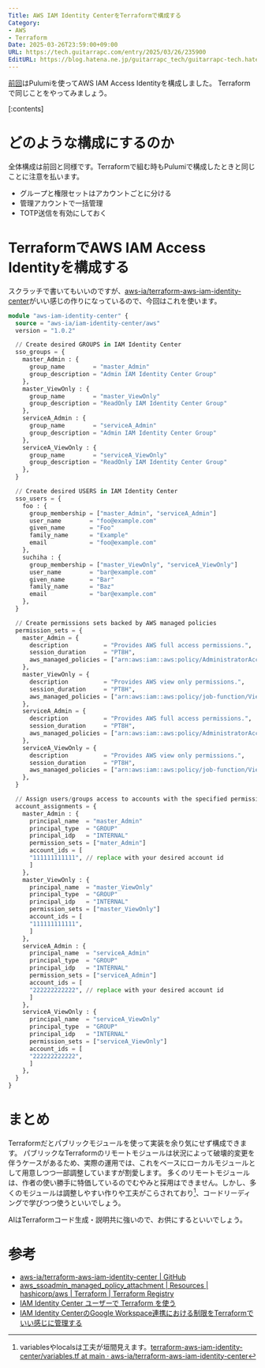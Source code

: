 ```yaml
---
Title: AWS IAM Identity CenterをTerraformで構成する
Category:
- AWS
- Terraform
Date: 2025-03-26T23:59:00+09:00
URL: https://tech.guitarrapc.com/entry/2025/03/26/235900
EditURL: https://blog.hatena.ne.jp/guitarrapc_tech/guitarrapc-tech.hatenablog.com/atom/entry/6802418398344771635
---
```


[前回](https://tech.guitarrapc.com/entry/2025/03/25/235900)はPulumiを使ってAWS IAM Access Identityを構成しました。
Terraformで同じことをやってみましょう。

[:contents]

# どのような構成にするのか

全体構成は前回と同様です。Terraformで組む時もPulumiで構成したときと同じことに注意を払います。

* グループと権限セットはアカウントごとに分ける
* 管理アカウントで一括管理
* TOTP送信を有効にしておく

# TerraformでAWS IAM Access Identityを構成する

スクラッチで書いてもいいのですが、[aws-ia/terraform-aws-iam-identity-center](https://github.com/aws-ia/terraform-aws-iam-identity-center)がいい感じの作りになっているので、今回はこれを使います。

```terraform
module "aws-iam-identity-center" {
  source = "aws-ia/iam-identity-center/aws"
  version = "1.0.2"

  // Create desired GROUPS in IAM Identity Center
  sso_groups = {
    master_Admin : {
      group_name        = "master_Admin"
      group_description = "Admin IAM Identity Center Group"
    },
    master_ViewOnly : {
      group_name        = "master_ViewOnly"
      group_description = "ReadOnly IAM Identity Center Group"
    },
    serviceA_Admin : {
      group_name        = "serviceA_Admin"
      group_description = "Admin IAM Identity Center Group"
    },
    serviceA_ViewOnly : {
      group_name        = "serviceA_ViewOnly"
      group_description = "ReadOnly IAM Identity Center Group"
    },
  }

  // Create desired USERS in IAM Identity Center
  sso_users = {
    foo : {
      group_membership = ["master_Admin", "serviceA_Admin"]
      user_name        = "foo@example.com"
      given_name       = "Foo"
      family_name      = "Example"
      email            = "foo@example.com"
    },
    suchiha : {
      group_membership = ["master_ViewOnly", "serviceA_ViewOnly"]
      user_name        = "bar@example.com"
      given_name       = "Bar"
      family_name      = "Baz"
      email            = "bar@example.com"
    },
  }

  // Create permissions sets backed by AWS managed policies
  permission_sets = {
    master_Admin = {
      description          = "Provides AWS full access permissions.",
      session_duration     = "PT8H",
      aws_managed_policies = ["arn:aws:iam::aws:policy/AdministratorAccess"]
    },
    master_ViewOnly = {
      description          = "Provides AWS view only permissions.",
      session_duration     = "PT8H",
      aws_managed_policies = ["arn:aws:iam::aws:policy/job-function/ViewOnlyAccess"]
    },
    serviceA_Admin = {
      description          = "Provides AWS full access permissions.",
      session_duration     = "PT8H",
      aws_managed_policies = ["arn:aws:iam::aws:policy/AdministratorAccess"]
    },
    serviceA_ViewOnly = {
      description          = "Provides AWS view only permissions.",
      session_duration     = "PT8H",
      aws_managed_policies = ["arn:aws:iam::aws:policy/job-function/ViewOnlyAccess"]
    },
  }

  // Assign users/groups access to accounts with the specified permissions
  account_assignments = {
    master_Admin : {
      principal_name  = "master_Admin"
      principal_type  = "GROUP"
      principal_idp   = "INTERNAL"
      permission_sets = ["mater_Admin"]
      account_ids = [
      "111111111111", // replace with your desired account id
      ]
    },
    master_ViewOnly : {
      principal_name  = "master_ViewOnly"
      principal_type  = "GROUP"
      principal_idp   = "INTERNAL"
      permission_sets = ["master_ViewOnly"]
      account_ids = [
      "111111111111",
      ]
    },
    serviceA_Admin : {
      principal_name  = "serviceA_Admin"
      principal_type  = "GROUP"
      principal_idp   = "INTERNAL"
      permission_sets = ["serviceA_Admin"]
      account_ids = [
      "222222222222", // replace with your desired account id
      ]
    },
    serviceA_ViewOnly : {
      principal_name  = "serviceA_ViewOnly"
      principal_type  = "GROUP"
      principal_idp   = "INTERNAL"
      permission_sets = ["serviceA_ViewOnly"]
      account_ids = [
      "222222222222",
      ]
    },
  }
}
```

# まとめ

Terraformだとパブリックモジュールを使って実装を余り気にせず構成できます。
パブリックなTerraformのリモートモジュールは状況によって破壊的変更を伴うケースがあるため、実際の運用では、これをベースにローカルモジュールとして用意しつつ一部調整していますが割愛します。
多くのリモートモジュールは、作者の使い勝手に特価しているのでむやみと採用はできません。しかし、多くのモジュールは調整しやすい作りや工夫がこらされており[^1]、コードリーディングで学びつつ使うといいでしょう。

AIはTerraformコード生成・説明共に強いので、お供にするといいでしょう。

# 参考

* [aws-ia/terraform-aws-iam-identity-center | GitHub](https://github.com/aws-ia/terraform-aws-iam-identity-center)
* [aws_ssoadmin_managed_policy_attachment | Resources | hashicorp/aws | Terraform | Terraform Registry](https://registry.terraform.io/providers/hashicorp/aws/latest/docs/resources/ssoadmin_managed_policy_attachment)
* [IAM Identity Center ユーザーで Terraform を使う](https://zenn.dev/nosuid/articles/b32ab6870afb18)
* [IAM Identity CenterのGoogle Workspace連携における制限をTerraformでいい感じに管理する](https://zenn.dev/primenumber/articles/5baf0d2228d351)



[^1]: variablesやlocalsは工夫が垣間見えます。[terraform-aws-iam-identity-center/variables.tf at main · aws-ia/terraform-aws-iam-identity-center](https://github.com/aws-ia/terraform-aws-iam-identity-center/blob/main/variables.tf)
